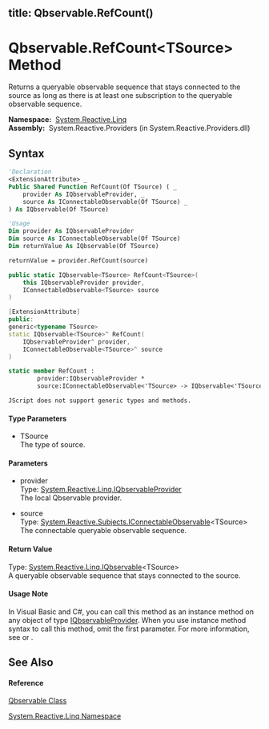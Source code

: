 title: Qbservable.RefCount<TSource>()
---
# Qbservable.RefCount\<TSource\> Method

Returns a queryable observable sequence that stays connected to the source as long as there is at least one subscription to the queryable observable sequence.

**Namespace:**  [System.Reactive.Linq](System.Reactive.Linq/System.Reactive.Linq)  
**Assembly:**  System.Reactive.Providers (in System.Reactive.Providers.dll)

## Syntax

```vb
'Declaration
<ExtensionAttribute> _
Public Shared Function RefCount(Of TSource) ( _
    provider As IQbservableProvider, _
    source As IConnectableObservable(Of TSource) _
) As IQbservable(Of TSource)
```

```vb
'Usage
Dim provider As IQbservableProvider
Dim source As IConnectableObservable(Of TSource)
Dim returnValue As IQbservable(Of TSource)

returnValue = provider.RefCount(source)
```

```csharp
public static IQbservable<TSource> RefCount<TSource>(
    this IQbservableProvider provider,
    IConnectableObservable<TSource> source
)
```

```c++
[ExtensionAttribute]
public:
generic<typename TSource>
static IQbservable<TSource>^ RefCount(
    IQbservableProvider^ provider, 
    IConnectableObservable<TSource>^ source
)
```

```fsharp
static member RefCount : 
        provider:IQbservableProvider * 
        source:IConnectableObservable<'TSource> -> IQbservable<'TSource> 
```

```jscript
JScript does not support generic types and methods.
```

#### Type Parameters

- TSource  
  The type of source.

#### Parameters

- provider  
  Type: [System.Reactive.Linq.IQbservableProvider](IQbservableProvider/IQbservableProvider)  
  The local Qbservable provider.

- source  
  Type: [System.Reactive.Subjects.IConnectableObservable](IConnectableObservable/IConnectableObservable(T))\<TSource\>  
  The connectable queryable observable sequence.

#### Return Value

Type: [System.Reactive.Linq.IQbservable](IQbservable/IQbservable(TSource))\<TSource\>  
A queryable observable sequence that stays connected to the source.

#### Usage Note

In Visual Basic and C\#, you can call this method as an instance method on any object of type [IQbservableProvider](IQbservableProvider/IQbservableProvider). When you use instance method syntax to call this method, omit the first parameter. For more information, see [](https://msdn.microsoft.com/en-us/library/Bb384936) or [](https://msdn.microsoft.com/en-us/library/Bb383977).

## See Also

#### Reference

[Qbservable Class](Qbservable/Qbservable)

[System.Reactive.Linq Namespace](System.Reactive.Linq/System.Reactive.Linq)
